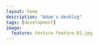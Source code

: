```yaml
---
layout: home
description: "Adam's devblog"
tags: [development]
image:
  feature: texture-feature-01.jpg
---
```

